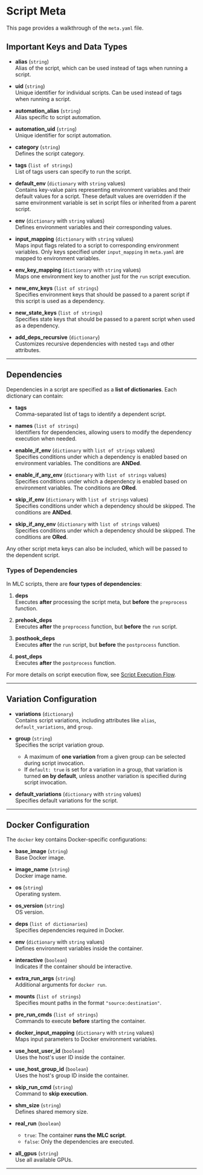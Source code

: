 # Script Meta

This page provides a walkthrough of the `meta.yaml` file.

## Important Keys and Data Types

- **alias** (`string`)  
  Alias of the script, which can be used instead of tags when running a script.

- **uid** (`string`)  
  Unique identifier for individual scripts. Can be used instead of tags when running a script.

- **automation_alias** (`string`)  
  Alias specific to script automation.

- **automation_uid** (`string`)  
  Unique identifier for script automation.

- **category** (`string`)  
  Defines the script category.

- **tags** (`list of strings`)  
  List of tags users can specify to run the script.

- **default_env** (`dictionary` with `string` values)  
  Contains key-value pairs representing environment variables and their default values for a script. These default values are overridden if the same environment variable is set in script files or inherited from a parent script.

- **env** (`dictionary` with `string` values)  
  Defines environment variables and their corresponding values.

- **input_mapping** (`dictionary` with `string` values)  
  Maps input flags related to a script to corresponding environment variables. Only keys specified under `input_mapping` in `meta.yaml` are mapped to environment variables.

- **env_key_mapping** (`dictionary` with `string` values)  
  Maps one environment key to another just for the `run` script execution.

- **new_env_keys** (`list of strings`)  
  Specifies environment keys that should be passed to a parent script if this script is used as a dependency.

- **new_state_keys** (`list of strings`)  
  Specifies state keys that should be passed to a parent script when used as a dependency.

- **add_deps_recursive** (`dictionary`)  
  Customizes recursive dependencies with nested `tags` and other attributes.

---

## Dependencies  

Dependencies in a script are specified as a **list of dictionaries**. Each dictionary can contain:

- **tags**  
  Comma-separated list of tags to identify a dependent script.

- **names** (`list of strings`)  
  Identifiers for dependencies, allowing users to modify the dependency execution when needed.

- **enable_if_env** (`dictionary` with `list of strings` values)  
  Specifies conditions under which a dependency is enabled based on environment variables. The conditions are **ANDed**.

- **enable_if_any_env** (`dictionary` with `list of strings` values)  
  Specifies conditions under which a dependency is enabled based on environment variables. The conditions are **ORed**.

- **skip_if_env** (`dictionary` with `list of strings` values)  
  Specifies conditions under which a dependency should be skipped. The conditions are **ANDed**.

- **skip_if_any_env** (`dictionary` with `list of strings` values)  
  Specifies conditions under which a dependency should be skipped. The conditions are **ORed**.

Any other script meta keys can also be included, which will be passed to the dependent script.

### Types of Dependencies  

In MLC scripts, there are **four types of dependencies**:

1. **deps**  
   Executes **after** processing the script meta, but **before** the `preprocess` function.

2. **prehook_deps**  
   Executes **after** the `preprocess` function, but **before** the `run` script.

3. **posthook_deps**  
   Executes **after** the `run` script, but **before** the `postprocess` function.

4. **post_deps**  
   Executes **after** the `postprocess` function.

For more details on script execution flow, see [Script Execution Flow](execution-flow.md).

---

## Variation Configuration  

- **variations** (`dictionary`)  
  Contains script variations, including attributes like `alias`, `default_variations`, and `group`.

- **group** (`string`)  
  Specifies the script variation group.  
  
    - A maximum of **one variation** from a given group can be selected during script invocation.  
    - If `default: true` is set for a variation in a group, that variation is turned **on by default**, unless another variation is specified during script invocation.

- **default_variations** (`dictionary` with `string` values)  
  Specifies default variations for the script.

---

## Docker Configuration  

The `docker` key contains Docker-specific configurations:

- **base_image** (`string`)  
  Base Docker image.

- **image_name** (`string`)  
  Docker image name.

- **os** (`string`)  
  Operating system.

- **os_version** (`string`)  
  OS version.

- **deps** (`list of dictionaries`)  
  Specifies dependencies required in Docker.

- **env** (`dictionary` with `string` values)  
  Defines environment variables inside the container.

- **interactive** (`boolean`)  
  Indicates if the container should be interactive.

- **extra_run_args** (`string`)  
  Additional arguments for `docker run`.

- **mounts** (`list of strings`)  
  Specifies mount paths in the format `"source:destination"`.

- **pre_run_cmds** (`list of strings`)  
  Commands to execute **before** starting the container.

- **docker_input_mapping** (`dictionary` with `string` values)  
  Maps input parameters to Docker environment variables.

- **use_host_user_id** (`boolean`)  
  Uses the host's user ID inside the container.

- **use_host_group_id** (`boolean`)  
  Uses the host's group ID inside the container.

- **skip_run_cmd** (`string`)  
  Command to **skip execution**.

- **shm_size** (`string`)  
  Defines shared memory size.

- **real_run** (`boolean`)  

    - `true`: The container **runs the MLC script**.  
    - `false`: Only the dependencies are executed.

- **all_gpus** (`string`)  
  Use all available GPUs.

---

